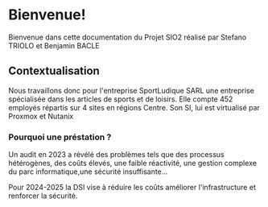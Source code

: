 # Bienvenue!

Bienvenue dans cette documentation du Projet SIO2 réalisé par Stefano TRIOLO et Benjamin BACLE

## Contextualisation

Nous travaillons donc pour l'entreprise SportLudique SARL une entreprise spécialisée dans les articles de sports et de loisirs. Elle compte 452 employés répartis sur 4 sites en régions Centre. Son SI, lui est virtualisé par Proxmox et Nutanix

### Pourquoi une préstation ?

Un audit en 2023 a révélé des problèmes tels que des processus hétérogènes, des coûts élevés, une faible réactivité, une gestion complexe du parc informatique,une sécurité insuffisante...

Pour 2024-2025 la DSI vise à réduire les coûts améliorer l'infrastructure et renforcer la sécurité.